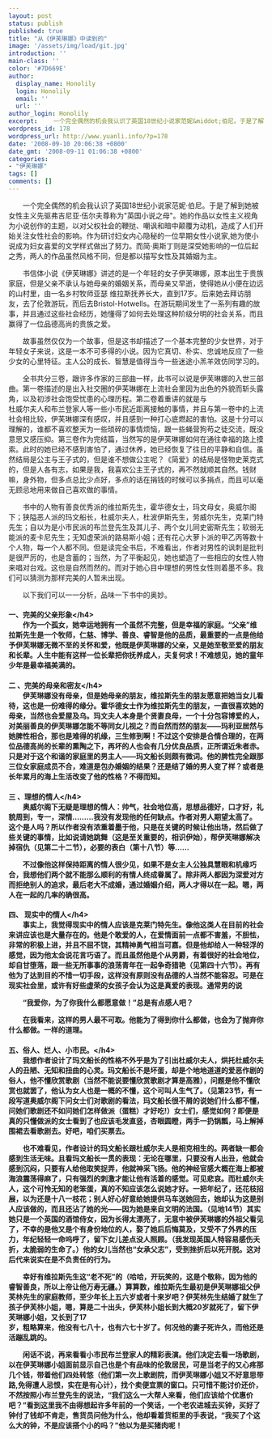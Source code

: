 ```yaml
---
layout: post
status: publish
published: true
title: "从《伊芙琳娜》中读到的"
image: '/assets/img/load/git.jpg'
introduction: ''
main-class: ''
color: '#7D669E'
author:
  display_name: Honolily
  login: Honolily
  email: ''
  url: ''
author_login: Honolily
excerpt: 　　一个完全偶然的机会我认识了英国18世纪小说家范妮&middot;伯尼。于是了解到她被女性主义先驱弗吉尼亚&middot;伍尔夫尊称为"英国小说之母"。她的作品以女性主义视角为小说创作的主题，以对父权社会的鞭挞、嘲讽和暗中颠覆为动机，造成了人们开始关注女性社会的影响。作为研讨妇女内心隐秘的一位早期女性小说家,她为使小说成为妇女喜爱的文学样式做出了努力。而简&middot;奥斯丁则是深受她影响的一位后起之秀，两人的作品虽然风格不同，但是都以描写女性及其婚姻为主。
wordpress_id: 178
wordpress_url: http://www.yuanli.info/?p=178
date: '2008-09-10 20:06:38 +0800'
date_gmt: '2008-09-11 01:06:38 +0800'
categories:
- "伊芙琳娜"
tags: []
comments: []
---
```

<p>　　一个完全偶然的机会我认识了英国18世纪小说家范妮&middot;伯尼。于是了解到她被女性主义先驱弗吉尼亚&middot;伍尔夫尊称为"英国小说之母"。她的作品以女性主义视角为小说创作的主题，以对父权社会的鞭挞、嘲讽和暗中颠覆为动机，造成了人们开始关注女性社会的影响。作为研讨妇女内心隐秘的一位早期女性小说家,她为使小说成为妇女喜爱的文学样式做出了努力。而简&middot;奥斯丁则是深受她影响的一位后起之秀，两人的作品虽然风格不同，但是都以描写女性及其婚姻为主。<a id="more"></a><a id="more-178"></a></p>
<p>　　书信体小说《伊芙琳娜》讲述的是一个年轻的女子伊芙琳娜，原本出生于贵族家庭，但是父亲不承认与她母亲的婚姻关系，而母亲又早逝，使得她从小便在边远的山村里，由一名乡村牧师亚瑟 维拉斯抚养长大，直到17岁。后来她去拜访朋友，去了伦敦游玩，而后去Bristol-Hotwells。在游玩期间发生了一系列有趣的故事，并且通过这些社会经历，她懂得了如何去处理这种阶级分明的社会关系，而且赢得了一位品德高尚的贵族之爱。</p>
<p>　　故事虽然仅仅为一个故事，但是这书却描述了一个基本完整的少女世界，对于年轻女子来说，这是一本不可多得的小说。因为它真切、朴实、忠诚地反应了一些少女的心里特征。主人公的成长、智慧是值得当今一些迷途小羔羊效仿同学习的。</p>
<p>　　全书共分三卷，跟许多作家的三部曲一样，此书可以说是伊芙琳娜的入世三部曲。第一卷描述的是出入社交圈的伊芙琳娜在上流社会里因为出色的外貌而斩头露角，以及初涉社会饱受忧患的心理历程。第二卷着重讲的就是与<br />
杜威尔夫人和布兰登家人等一些小市民近距离接触的事情，并且与第一卷中的上流社会相比较，伊芙琳娜深有感叹，并且感到一种打心底燃起的害怕。这是十分可以理解的，谁都不喜欢整天为一些琐碎的事情烦恼，跟一些蝇营狗苟之徒交流，既没意思又感压抑。第三卷作为完结篇，当然写的是伊芙琳娜如何在通往幸福的路上摸索。此时的她已经不感到害怕了，通过休养，她已经恢复了往日的平静和自信。虽然结局是公主与王子式的，但是谁不想做公主呢？《简爱》的结局是怪物史莱克式的，但是人各有志，如果是我，我喜欢公主王子式的，再不然就顺其自然。钱财嘛，身外物，但多点总比少点好，多点的话在捐钱的时候可以多捐点，而且可以毫无顾忌地用来做自己喜欢做的事情。</p>
<p>　　书中的人物有善良优秀派的维拉斯先生，霍华德女士，玛文母女，奥威尔阁下；狭隘恶人派的玛文船长，杜威尔夫人，杜波伊斯先生，劳威尔先生，克莱门特先生；自以为是小市民派的布兰登先生及其儿子、两个女儿同史密斯先生；软弱无能派的麦卡尼先生；无知虚荣派的路易斯小姐；还有花心大萝卜派的甲乙丙等数十个人物，每一个人都不同。但是读完全书后，不难看出，作者对男性的讽刺是批判是很严厉的，也是含蓄的；当然，为了平衡起见，她也塑造了一些相应的女性人物来唱对台戏。这也是自然而然的。而对于她心目中理想的男性女性则着墨不多。我们可以猜测为那样完美的人暂未出现。</p>
<p>　　以下我们可以一一分析，品味一下书中的奥妙。</p>
<h4>一、完美的父亲形象<&#47;h4><br />
　　作为一个孤女，她幸运地拥有一个虽然不完整，但是幸福的家庭。&ldquo;父亲&rdquo;维拉斯先生是一个牧师，仁慈、博学、善良、睿智是他的品质，最重要的一点是他给予伊芙琳娜无微不至的关怀和爱，他既是伊芙琳娜的父亲，又是她至敬至爱的朋友和长辈。人生中能有这样一位长辈把你抚养成人，夫复何求！不难想见，她的童年少年是最幸福美满的。</p>
<h4>二 、完美的母亲和密友<&#47;h4><br />
　　伊芙琳娜没有母亲，但是她母亲的朋友，维拉斯先生的朋友愿意把她当女儿看待，这也是一份难得的缘分。霍华德女士作为维拉斯先生的朋友，一直很喜欢她的母亲，当然也会爱屋及乌。玛文夫人本身是个贤妻良母，一个十分包容博爱的人，对美丽善良的伊芙琳娜怎能不等同女儿视之？而自然而然的朋友&mdash;&mdash;玛利亚居然与她脾性相合，那也是难得的机缘，三生修到啊！不过这个安排是合情合理的，在两位品德高尚的长辈的熏陶之下，再坏的人也会有几分优良品质，正所谓近朱者赤。只是对于这个和谐的家庭里的男主人&mdash;&mdash;玛文船长则颇有微词。他的脾性完全跟那三位女家庭成员不合，难道是包办婚姻的结果？还是结了婚的男人变了样？或者是长年累月的海上生活改变了他的性格？不得而知。</p>
<h4>三 、理想的情人<&#47;h4><br />
　　奥威尔阁下无疑是理想的情人：帅气，社会地位高，思想品德好，口才好，礼貌周到，专一，深情&hellip;&hellip;&hellip;我没有发现他的任何缺点。作者对男人期望太高了。这个是人吗？所以作者没有浓重着墨于他，只是在关键的时候让他出场，然后做了些关键的事情，比如说请她跳舞（这是至关重要的，相识伊始），帮伊芙琳娜解决掉宿仇（见第二十二节），必要的表白（第十八节）等&hellip;&hellip;</p>
<p>　　不过像他这样保持距离的情人很少见，如果不是女主人公独具慧眼和机缘巧合，我想他们两个就不能那么顺利的有情人终成眷属了。除非两人都因为深爱对方而拒绝别人的追求，最后老大不成婚，通过婚姻介绍，两人才得以在一起。嗯，两人在一起的几率的确很高。</p>
<h4>四、 现实中的情人<&#47;h4><br />
　　事实上，我觉得现实中的情人应该是克莱门特先生。像他这类人在目前的社会来讲应该也是大量存在的。他是个敢爱的人，在爱情面前一点都不害羞，不胆怯，非常的积极上进，并且不屈不饶，其精神勇气相当可嘉。但是他却给人一种轻浮的感觉，因为他太会说花言巧语了。而且虽然他是个从男爵，有着很好的社会地位，却自甘堕落，跟一些无所事事的浪荡青年在一起争奇猎艳（见第四十六节）。再有他为了达到目的不惜一切手段，这样没有原则没有品德的人当然不能容忍。可是在现实社会里，或许有好些虚荣的女孩子会认为这是真爱的表现。通常男的说</p>
<p>　　&ldquo;我爱你，为了你我什么都愿意做！&rdquo;总是有点感人吧？</p>
<p>　　在我看来，这样的男人最不可取。他能为了得到你什么都做，也会为了抛弃你什么都做。一样的道理。</p>
<h4>五、俗人、烂人、小市民。<&#47;h4><br />
　　我想作者设计了玛文船长的性格不外乎是为了引出杜威尔夫人，烘托杜威尔夫人的丑陋、无知和扭曲的心灵。玛文船长不是坏蛋，却是个地地道道的爱恶作剧的俗人，他不懂欣赏歌剧（当然不能说要懂欣赏歌剧才算是高雅），问题是他不懂欣赏也就罢了，他认为女人也是一概的不懂，这个可叫人生气了。（见第23节，有一段写道奥威尔阁下问女士们对歌剧的看法，玛文船长很不屑的说她们什么都不懂，问她们歌剧还不如问她们怎样做派（蛋糕）才好吃!）女士们，感觉如何？即便是真的只懂做派的女士看到了也应该毛发直竖，杏眼圆瞪，两手一扔锅瓢，马上解掉围裙去看歌剧去。好吧，咱们买票去。</p>
<p>　　也不难看见，作者设计的玛文船长跟杜威尔夫人是相克相生的。两者缺一都会感到生活无味。且看玛文船长一贯的表现：无论在哪里，只要没有人出丑，他就会感到沉闷，只要有人给他取笑捉弄，他就神采飞扬。他的神经官感大概在海上都被海浪震荡得麻了，只有强烈的刺激才能让他有活着的感觉。可见悲哀。而杜威尔夫人，这个可怜无知的老笨蛋，真的不知应该怎么说她才好。一把年纪了，还花枝招展，以为还是十八一枝花；别人好心好意给她提供马车送她回去，她却认为这是别人应该做的，而且还沾了她的光&mdash;&mdash;因为她是来自文明的法国。（见地14节）其实她只是一个英国的酒馆侍女，因为长得太漂亮了，无意中被伊芙琳娜的外祖父看见了，不幸的是他又是个有身份地位的人，娶了她后后悔莫及，又受不了外界的压力，年纪轻轻一命呜呼了，留下女儿差点没人照顾。（我发现英国人特容易感伤夭折，太脆弱的生命了。）他的女儿当然也&ldquo;女承父志&rdquo;，受到挫折后以死开脱。这对后代来说实在是不负责任的行为。</p>
<p>　　幸好有维拉斯先生这&ldquo;老不死&rdquo;的（哈哈，开玩笑的，这是个敬称，因为他的睿智善良，所以上帝让他万寿无疆。）算算数，维拉斯先生最初是伊芙琳娜祖父伊芙林先生的家庭教师，至少年长上五六岁或者十来岁吧？伊芙林先生结婚了就生了孩子伊芙林小姐，嗯，算是二十出头，伊芙林小姐长到大概20岁就死了，留下伊芙琳娜小姐，又长到了17<br />
岁，粗略算来，他没有七八十，也有六七十岁了。何况他的妻子死许久，而他还是活蹦乱跳的。</p>
<p>　　闲话不说，再来看看小市民布兰登家人的精彩表演。他们决定去看一场歌剧，以在伊芙琳娜小姐面前显示自己也是个有品味的伦敦居民，可是当老子的又心疼那几个钱，带着他们四处转悠（他们第一次上歌剧院，而伊芙琳娜小姐又不好意思带路,免得遭人忌恨，实在是有心计），找个卖便宜票的窗口。只可惜不能讨价还价，不然按照小布兰登先生的说法，&ldquo;我们这么一大帮人来看，他们应该给个优惠价吧？&rdquo;看到这里我不由得想起许多年前的一个笑话，一个老农进城去买钟，买好了钟付了钱却不肯走，售货员问他为什么，他却看着货柜里的手表说，&ldquo;我买了个这么大的钟，不是应该搭个小的吗？&rdquo;他以为是买猪肉呢！</p>
